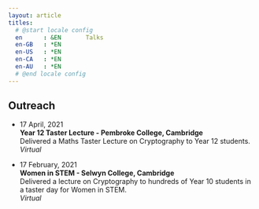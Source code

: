 ```yaml
---
layout: article
titles:
  # @start locale config
  en      : &EN       Talks
  en-GB   : *EN
  en-US   : *EN
  en-CA   : *EN
  en-AU   : *EN
  # @end locale config
---
```


Outreach
---

* 17 April, 2021\
**Year 12 Taster Lecture - Pembroke College, Cambridge**\
Delivered a Maths Taster Lecture on Cryptography to Year 12 students.\
*Virtual*

* 17 February, 2021\
**Women in STEM - Selwyn College, Cambridge**\
Delivered a lecture on Cryptography to hundreds of Year 10 students in a taster day for Women in STEM.\
*Virtual*

